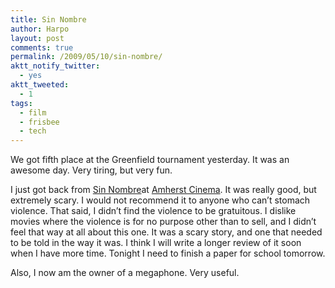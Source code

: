 ```yaml
---
title: Sin Nombre
author: Harpo
layout: post
comments: true
permalink: /2009/05/10/sin-nombre/
aktt_notify_twitter:
  - yes
aktt_tweeted:
  - 1
tags:
  - film
  - frisbee
  - tech
---
```

We got fifth place at the Greenfield tournament yesterday. It was an awesome day. Very tiring, but very fun.

I just got back from <a href="http://www.imdb.com/title/tt1127715/" target="_blank">Sin Nombre</a>at <a href="http://amherstcinema.org/" target="_blank">Amherst Cinema</a>. It was really good, but extremely scary. I would not recommend it to anyone who can&#8217;t stomach violence. That said, I didn&#8217;t find the violence to be gratuitous. I dislike movies where the violence is for no purpose other than to sell, and I didn&#8217;t feel that way at all about this one. It was a scary story, and one that needed to be told in the way it was. I think I will write a longer review of it soon when I have more time. Tonight I need to finish a paper for school tomorrow.

Also, I now am the owner of a megaphone. Very useful.